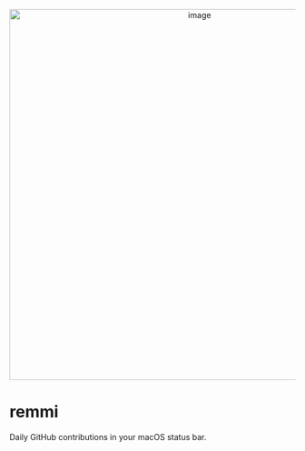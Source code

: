 <p align="center">
  <img width="654" alt="image" src="https://user-images.githubusercontent.com/7033377/98840103-acc78680-2446-11eb-922c-f666e0e31686.png">
</p>

# remmi

Daily GitHub contributions in your macOS status bar.
